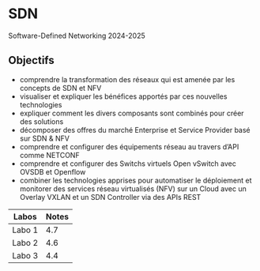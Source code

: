 # SDN
Software-Defined Networking 2024-2025
## Objectifs 
- comprendre la transformation des réseaux qui est amenée par les concepts de SDN et NFV
- visualiser et expliquer les bénéfices apportés par ces nouvelles technologies
- expliquer comment les divers composants sont combinés pour créer des solutions
- décomposer des offres du marché Enterprise et Service Provider basé sur SDN & NFV
- comprendre et configurer des équipements réseau au travers d’API comme NETCONF
- comprendre et configurer des Switchs virtuels Open vSwitch avec OVSDB et Openflow
- combiner les technologies apprises pour automatiser le déploiement et monitorer des services réseau virtualisés (NFV) sur un Cloud avec un Overlay VXLAN et un SDN Controller via des APIs REST

| Labos | Notes |
| ---- | ---- |
| Labo 1 | 4.7 |
| Labo 2 | 4.6 |
| Labo 3 | 4.4 |
